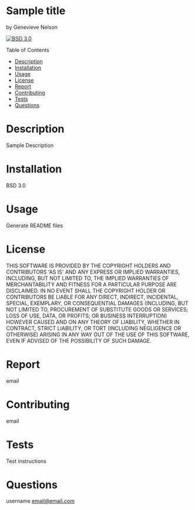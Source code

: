 # Sample title
  by Genevieve Nelson 

  [![BSD 3.0](https://img.shields.io/badge/license-BSD%203.0-blue)](https://opensource.org/licenses/BSD-3-Clause) 

  Table of Contents
  * [Description](#description)
  * [Installation](#installation)
  * [Usage](#usage)
  * [License](#license)
  * [Report](#report)
  * [Contributing](#contributing)
  * [Tests](#tests)
  * [Questions](#questions)

  
  # Description
  Sample Description
  # Installation
  BSD 3.0
  # Usage
  Generate README files
  # License
  THIS SOFTWARE IS PROVIDED BY THE COPYRIGHT HOLDERS AND CONTRIBUTORS 'AS IS' AND ANY EXPRESS OR IMPLIED WARRANTIES, INCLUDING, BUT NOT LIMITED TO, THE IMPLIED WARRANTIES OF MERCHANTABILITY AND FITNESS FOR A PARTICULAR PURPOSE ARE DISCLAIMED. IN NO EVENT SHALL THE COPYRIGHT HOLDER OR CONTRIBUTORS BE LIABLE FOR ANY DIRECT, INDIRECT, INCIDENTAL, SPECIAL, EXEMPLARY, OR CONSEQUENTIAL DAMAGES (INCLUDING, BUT NOT LIMITED TO, PROCUREMENT OF SUBSTITUTE GOODS OR SERVICES; LOSS OF USE, DATA, OR PROFITS; OR BUSINESS INTERRUPTION) HOWEVER CAUSED AND ON ANY THEORY OF LIABILITY, WHETHER IN CONTRACT, STRICT LIABILITY, OR TORT (INCLUDING NEGLIGENCE OR OTHERWISE) ARISING IN ANY WAY OUT OF THE USE OF THIS SOFTWARE, EVEN IF ADVISED OF THE POSSIBILITY OF SUCH DAMAGE.
  # Report
  email
  # Contributing
  email
  # Tests
  Test instructions
  # Questions
  username
  email@email.com
